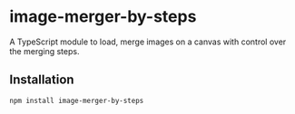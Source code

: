 # image-merger-by-steps

A TypeScript module to load, merge images on a canvas with control over the merging steps.

## Installation

```bash
npm install image-merger-by-steps
```
